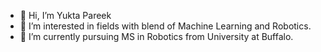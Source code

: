 - 👋 Hi, I’m Yukta Pareek
- 👀 I’m interested in fields with blend of Machine Learning and Robotics.
- 🌱 I’m currently pursuing MS in Robotics from University at Buffalo.

<!---
yuktapar/yuktapar is a ✨ special ✨ repository because its `README.md` (this file) appears on your GitHub profile.
You can click the Preview link to take a look at your changes.
--->
